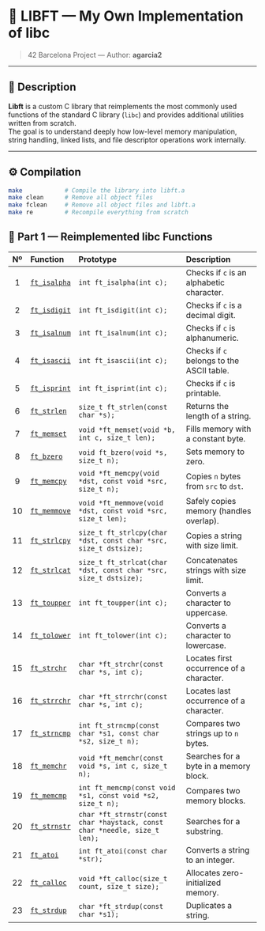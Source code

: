 # 🧠 LIBFT — My Own Implementation of libc

> 42 Barcelona Project — Author: **agarcia2**

---

## 🧩 Description

**Libft** is a custom C library that reimplements the most commonly used
functions of the standard C library (`libc`) and provides additional utilities
written from scratch.  
The goal is to understand deeply how low-level memory manipulation, 
string handling, linked lists, and file descriptor operations work internally.

---

## ⚙️ Compilation

```bash
make            # Compile the library into libft.a
make clean      # Remove all object files
make fclean     # Remove all object files and libft.a
make re         # Recompile everything from scratch
```
##  🧩 Part 1 — Reimplemented libc Functions

| Nº  | Function                                   | Prototype                                           | Description                                      |
|:---:|:--------------------------------------------|:----------------------------------------------------|:-------------------------------------------------|
| 1   | [`ft_isalpha`](./ft_isalpha.c)             | `int ft_isalpha(int c);`                            | Checks if `c` is an alphabetic character.        |
| 2   | [`ft_isdigit`](./ft_isdigit.c)             | `int ft_isdigit(int c);`                            | Checks if `c` is a decimal digit.                |
| 3   | [`ft_isalnum`](./ft_isalnum.c)             | `int ft_isalnum(int c);`                            | Checks if `c` is alphanumeric.                   |
| 4   | [`ft_isascii`](./ft_isascii.c)             | `int ft_isascii(int c);`                            | Checks if `c` belongs to the ASCII table.        |
| 5   | [`ft_isprint`](./ft_isprint.c)             | `int ft_isprint(int c);`                            | Checks if `c` is printable.                      |
| 6   | [`ft_strlen`](./ft_strlen.c)               | `size_t ft_strlen(const char *s);`                  | Returns the length of a string.                  |
| 7   | [`ft_memset`](./ft_memset.c)               | `void *ft_memset(void *b, int c, size_t len);`      | Fills memory with a constant byte.               |
| 8   | [`ft_bzero`](./ft_bzero.c)                 | `void ft_bzero(void *s, size_t n);`                 | Sets memory to zero.                             |
| 9   | [`ft_memcpy`](./ft_memcpy.c)               | `void *ft_memcpy(void *dst, const void *src, size_t n);` | Copies `n` bytes from `src` to `dst`.      |
| 10  | [`ft_memmove`](./ft_memmove.c)             | `void *ft_memmove(void *dst, const void *src, size_t len);` | Safely copies memory (handles overlap). |
| 11  | [`ft_strlcpy`](./ft_strlcpy.c)             | `size_t ft_strlcpy(char *dst, const char *src, size_t dstsize);` | Copies a string with size limit. |
| 12  | [`ft_strlcat`](./ft_strlcat.c)             | `size_t ft_strlcat(char *dst, const char *src, size_t dstsize);` | Concatenates strings with size limit. |
| 13  | [`ft_toupper`](./ft_toupper.c)             | `int ft_toupper(int c);`                            | Converts a character to uppercase.               |
| 14  | [`ft_tolower`](./ft_tolower.c)             | `int ft_tolower(int c);`                            | Converts a character to lowercase.               |
| 15  | [`ft_strchr`](./ft_strchr.c)               | `char *ft_strchr(const char *s, int c);`            | Locates first occurrence of a character.         |
| 16  | [`ft_strrchr`](./ft_strrchr.c)             | `char *ft_strrchr(const char *s, int c);`           | Locates last occurrence of a character.          |
| 17  | [`ft_strncmp`](./ft_strncmp.c)             | `int ft_strncmp(const char *s1, const char *s2, size_t n);` | Compares two strings up to `n` bytes.  |
| 18  | [`ft_memchr`](./ft_memchr.c)               | `void *ft_memchr(const void *s, int c, size_t n);`  | Searches for a byte in a memory block.           |
| 19  | [`ft_memcmp`](./ft_memcmp.c)               | `int ft_memcmp(const void *s1, const void *s2, size_t n);` | Compares two memory blocks.             |
| 20  | [`ft_strnstr`](./ft_strnstr.c)             | `char *ft_strnstr(const char *haystack, const char *needle, size_t len);` | Searches for a substring.             |
| 21  | [`ft_atoi`](./ft_atoi.c)                   | `int ft_atoi(const char *str);`                     | Converts a string to an integer.                 |
| 22  | [`ft_calloc`](./ft_calloc.c)               | `void *ft_calloc(size_t count, size_t size);`       | Allocates zero-initialized memory.               |
| 23  | [`ft_strdup`](./ft_strdup.c)               | `char *ft_strdup(const char *s1);`                  | Duplicates a string.                             |

